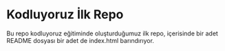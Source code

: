 # Kodluyoruz İlk Repo
Bu repo kodluyoruz eğitiminde oluşturduğumuz ilk repo, içerisinde bir adet README dosyası bir adet de index.html barındırıyor.
